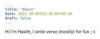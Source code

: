 ```yaml
---
title: "About"
date: 2021-10-05T15:39:02+05:30
draft: false
---
```


Hi I'm Hasith, I write verse (mostly) for fun ;-)
